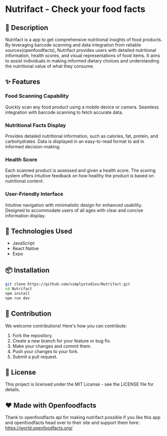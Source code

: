 # Nutrifact - Check your food facts

## 📝 Description
 Nutrifact is a app to get comprehensive nutritional insights of food products. By leveraging barcode scanning and data integration from reliable sources(openfoodfacts), Nutrifact provides users with detailed nutritional information, health scores, and visual representations of food items. It aims to assist individuals in making informed dietary choices and understanding the nutritional value of what they consume. 

## ✨ Features

### Food Scanning Capability

Quickly scan any food product using a mobile device or camera.
Seamless integration with barcode scanning to fetch accurate data.

### Nutritional Facts Display

Provides detailed nutritional information, such as calories, fat, protein, and carbohydrates.
Data is displayed in an easy-to-read format to aid in informed decision-making.

### Health Score

Each scanned product is assessed and given a health score.
The scoring system offers intuitive feedback on how healthy the product is based on nutritional content.

### User-Friendly Interface

Intuitive navigation with minimalistic design for enhanced usability.
Designed to accommodate users of all ages with clear and concise information display.

## 🔧 Technologies Used
- JavaScript
- React Native
- Expo

## 📦 Installation
```sh
git clone https://github.com/simplystudios/Nutrifact.git
cd Nutrifact
npm install
npm run dev
```
## 🤝 Contribution
We welcome contributions! Here's how you can contribute:

1.  Fork the repository.
2.  Create a new branch for your feature or bug fix.
3.  Make your changes and commit them.
4.  Push your changes to your fork.
5.  Submit a pull request.

## 📜 License
This project is licensed under the MIT License - see the LICENSE file for details.

## ❤️ Made with Openfoodfacts
Thank to openfoodfacts api for making nutrifact possible if you like this app and openfoodfacts head over to their site and support them here: https://world.openfoodfacts.org/


